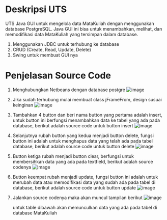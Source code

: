 # Deskripsi UTS
UTS Java GUI untuk mengelola data MataKuliah dengan menggunakan database PostgreSQL. Java GUI ini bisa untuk menambahkan, melihat, dan memodifikasi data MataKuliah yang tersimpan dalam database.

1. Menggunakan JDBC untuk terhubung ke database
2. CRUD (Create, Read, Update, Delete)
3. Swing untuk membuat GUI nya

# Penjelasan Source Code

1. Menghubungkan Netbeans dengan database postgre
   ![image](https://github.com/user-attachments/assets/341c12d7-0122-4e8b-ad9a-2f3789882270)
2. Jika sudah terhubung mulai membuat class jFrameFrom, design susuai keinginan
   ![image](https://github.com/user-attachments/assets/6d0895f5-5c0f-4347-90f3-d350e017a4ad)
3. Tambahkan 4 button dan beri nama button yang pertama adalah insert, untuk button ini berfungsi menambahkan data ke tabel yang ada pada database, berikut adalah source code untuk button insert
   ![image](https://github.com/user-attachments/assets/2ee96d73-4e05-4b43-951e-29cbc97c0809)
4. Selanjutnya rubah button yang kedua menjadi button delete, fungsi button ini adalah untuk menghapus data yang telah ada pada tabel database, berikut adalah source code untuk button delete
   ![image](https://github.com/user-attachments/assets/c6ec08d1-7485-4499-bdf9-d11df7f3135a)
5. Button ketiga rubah menjadi button clear, berfungsi untuk membersihkan data yang ada pada textfield, berikut adalah source codenya
   ![image](https://github.com/user-attachments/assets/1dd85426-b9a0-4aef-99c4-7b0876b81593)
6. Button keempat rubah menjadi update, fungsi button ini adalah untuk merubah data atau memodifikasi data yang sudah ada pada tabel di database, berikut adalah source code untuk button update
   ![image](https://github.com/user-attachments/assets/95eefee1-adbd-45f1-b312-caf0c581e0f4)
7. Jalankan source codenya maka akan muncul tampilan berikut
   ![image](https://github.com/user-attachments/assets/9a37b59c-99d7-4c21-a44b-8a6c3ac1bd2c)

   untuk table dibawah akan memunculkan data yang ada pada tabel di database MataKuliah

